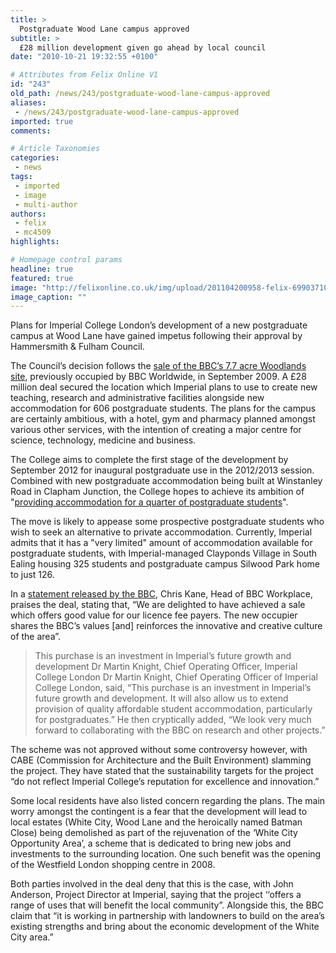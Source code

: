 ```yaml
---
title: >
  Postgraduate Wood Lane campus approved
subtitle: >
  £28 million development given go ahead by local council
date: "2010-10-21 19:32:55 +0100"

# Attributes from Felix Online V1
id: "243"
old_path: /news/243/postgraduate-wood-lane-campus-approved
aliases:
 - /news/243/postgraduate-wood-lane-campus-approved
imported: true
comments:

# Article Taxonomies
categories:
 - news
tags:
 - imported
 - image
 - multi-author
authors:
 - felix
 - mc4509
highlights:

# Homepage control params
headline: true
featured: true
image: "http://felixonline.co.uk/img/upload/201104200958-felix-69903710.jpg"
image_caption: ""
---
```


Plans for Imperial College London’s development of a new postgraduate campus at Wood Lane have gained impetus following their approval by Hammersmith & Fulham Council.

The Council’s decision follows the [sale of the BBC’s 7.7 acre Woodlands site](http://www.bbc.co.uk/pressoffice/pressreleases/stories/2009/09_september/01/woodlands.shtml), previously occupied by BBC Worldwide, in September 2009. A £28 million deal secured the location which Imperial plans to use to create new teaching, research and administrative facilities alongside new accommodation for 606 postgraduate students. The plans for the campus are certainly ambitious, with a hotel, gym and pharmacy planned amongst various other services, with the intention of creating a major centre for science, technology, medicine and business.

The College aims to complete the first stage of the development by September 2012 for inaugural postgraduate use in the 2012/2013 session. Combined with new postgraduate accommodation being built at Winstanley Road in Clapham Junction, the College hopes to achieve its ambition of "[providing accommodation for a quarter of postgraduate students](http://www3.imperial.ac.uk/newcampus/faqs)".

The move is likely to appease some prospective postgraduate students who wish to seek an alternative to private accommodation. Currently, Imperial admits that it has a "very limited" amount of accommodation available for postgraduate students, with Imperial-managed Clayponds Village in South Ealing housing 325 students and postgraduate campus Silwood Park home to just 126.

In a [statement released by the BBC](http://www.bbc.co.uk/blogs/spacesandplaces/2009/09/woodlands_sale.shtml), Chris Kane, Head of BBC Workplace, praises the deal, stating that, “We are delighted to have achieved a sale which offers good value for our licence fee payers. The new occupier shares the BBC’s values [and] reinforces the innovative and creative culture of the area”.
> This purchase is an investment in Imperial’s future growth and development
> Dr Martin Knight, Chief Operating Officer, Imperial College London
Dr Martin Knight, Chief Operating Officer of Imperial College London, said, “This purchase is an investment in Imperial’s future growth and development. It will also allow us to extend provision of quality affordable student accommodation, particularly for postgraduates.” He then cryptically added, “We look very much forward to collaborating with the BBC on research and other projects.”

The scheme was not approved without some controversy however, with CABE (Commission for Architecture and the Built Environment) slamming the project. They have stated that the sustainability targets for the project “do not reflect Imperial College’s reputation for excellence and innovation.”

Some local residents have also listed concern regarding the plans. The main worry amongst the contingent is a fear that the development will lead to local estates (White City, Wood Lane and the heroically named Batman Close) being demolished as part of the rejuvenation of the ‘White City Opportunity Area’, a scheme that is dedicated to bring new jobs and investments to the surrounding location. One such benefit was the opening of the Westfield London shopping centre in 2008.

Both parties involved in the deal deny that this is the case, with John Anderson, Project Director at Imperial, saying that the project ‘‘offers a range of uses that will benefit the local community”. Alongside this, the BBC claim that “it is working in partnership with landowners to build on the area’s existing strengths and bring about the economic development of the White City area.”

